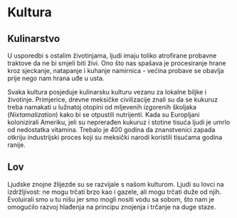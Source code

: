 # Kultura

## Kulinarstvo

U usporedbi s ostalim životinjama, ljudi imaju toliko atrofirane probavne traktove da ne bi smjeli biti živi. Ono što nas spašava je procesiranje hrane kroz sjeckanje, natapanje i kuhanje namirnica - većina probave se obavlja prije nego nam hrana uđe u usta.

Svaka kultura posjeduje kulinarsku kulturu vezanu za lokalne biljke i životinje. Primjerice, drevne meksičke civilizacije znali su da se kukuruz treba namakati u lužnatoj otopini od mljevenih izgorenih školjaka (*Nixtamalization*) kako bi se otpustili nutrijenti. Kada su Europljani kolonizirali Ameriku, jeli su neprerađen kukuruz i stotine tisuća ljudi je umrlo od nedostatka vitamina. Trebalo je 400 godina da znanstvenici zapada otkriju industrijski proces koji su meksički narodi koristili tisućama godina ranije.

## Lov

Ljudske znojne žlijezde su se razvijale s našom kulturom. Ljudi su lovci na izdržljivost: ne mogu trčati brzo kao i gazele, ali mogu trčati duže od njih. Evoluirali smo u tu nišu jer smo mogli nositi vodu sa sobom, što nam je omogućilo razvoj hlađenja na principu znojenja i trčanje na duge staze.
